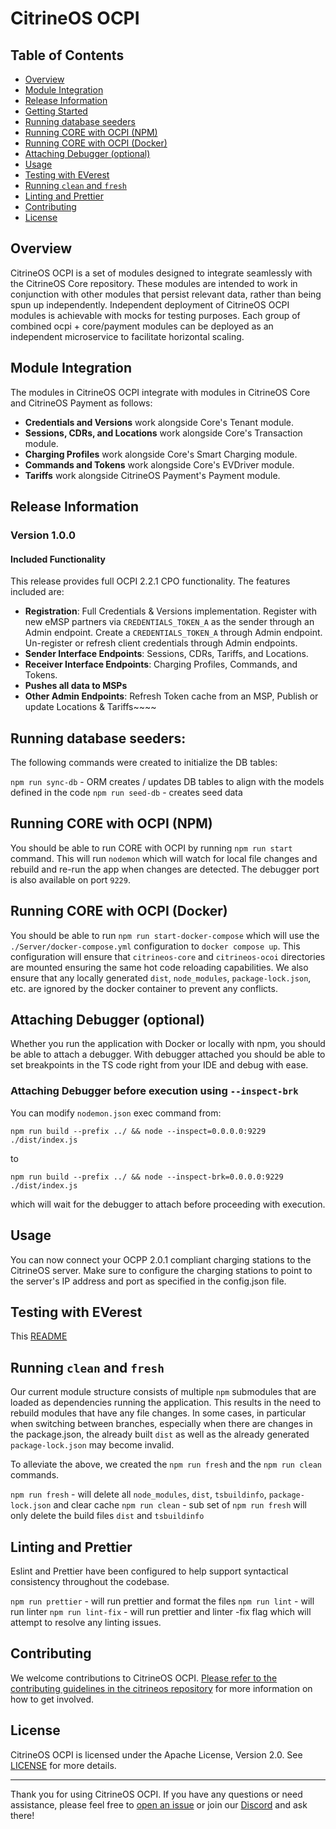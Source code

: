 # CitrineOS OCPI

## Table of Contents

- [Overview](#overview)
- [Module Integration](#module-integration)
- [Release Information](#release-information)
- [Getting Started](#getting-started)
- [Running database seeders](#running-database-seeders)
- [Running CORE with OCPI (NPM)](#running-core-with-ocpi-npm)
- [Running CORE with OCPI (Docker)](#running-core-with-ocpi-docker)
- [Attaching Debugger (optional)](#attaching-debugger-optional)
- [Usage](#usage)
- [Testing with EVerest](#testing-with-everest)
- [Running `clean` and `fresh`](#running-clean-and-fresh)
- [Linting and Prettier](#linting-and-prettier)
- [Contributing](#contributing)
- [License](#license)

## Overview

CitrineOS OCPI is a set of modules designed to integrate seamlessly with the CitrineOS Core repository. These modules are intended to work in conjunction with other modules that persist relevant data, rather than being spun up independently. Independent deployment of CitrineOS OCPI modules is achievable with mocks for testing purposes. Each group of combined ocpi + core/payment modules can be deployed as an independent microservice to facilitate horizontal scaling.

## Module Integration

The modules in CitrineOS OCPI integrate with modules in CitrineOS Core and CitrineOS Payment as follows:

- **Credentials and Versions** work alongside Core's Tenant module.
- **Sessions, CDRs, and Locations** work alongside Core's Transaction module.
- **Charging Profiles** work alongside Core's Smart Charging module.
- **Commands and Tokens** work alongside Core's EVDriver module.
- **Tariffs** work alongside CitrineOS Payment's Payment module.

## Release Information

### Version 1.0.0

#### Included Functionality

This release provides full OCPI 2.2.1 CPO functionality. The features included are:

- **Registration**: Full Credentials & Versions implementation. Register with new eMSP partners via `CREDENTIALS_TOKEN_A` as the sender through an Admin endpoint. Create a `CREDENTIALS_TOKEN_A` through Admin endpoint. Un-register or refresh client credentials through Admin endpoints.
- **Sender Interface Endpoints**: Sessions, CDRs, Tariffs, and Locations.
- **Receiver Interface Endpoints**: Charging Profiles, Commands, and Tokens.
- **Pushes all data to MSPs**
- **Other Admin Endpoints**: Refresh Token cache from an MSP, Publish or update Locations & Tariffs~~~~

## Running database seeders:

The following commands were created to initialize the DB tables:

`npm run sync-db` - ORM creates / updates DB tables to align with the models defined in the code
`npm run seed-db` - creates seed data

## Running CORE with OCPI (NPM)

You should be able to run CORE with OCPI by running `npm run start` command. This will run `nodemon` which
will watch for local file changes and rebuild and re-run the app when changes are detected. The debugger port
is also available on port `9229`.

## Running CORE with OCPI (Docker)

You should be able to run `npm run start-docker-compose` which will use the `./Server/docker-compose.yml`
configuration to `docker compose up`. This configuration will ensure that `citrineos-core` and `citrineos-ocoi`
directories are mounted ensuring the same hot code reloading capabilities. We also ensure that any locally
generated `dist`, `node_modules`, `package-lock.json`, etc. are ignored by the docker container to
prevent any conflicts.

## Attaching Debugger (optional)

Whether you run the application with Docker or locally with npm, you should be able to attach a debugger.
With debugger attached you should be able to set breakpoints in the TS code right from your IDE and debug
with ease.

### Attaching Debugger before execution using `--inspect-brk`

You can modify `nodemon.json` exec command from:

```shell
npm run build --prefix ../ && node --inspect=0.0.0.0:9229 ./dist/index.js
```

to

```shell
npm run build --prefix ../ && node --inspect-brk=0.0.0.0:9229 ./dist/index.js
```

which will wait for the debugger to attach before proceeding with execution.

## Usage

You can now connect your OCPP 2.0.1 compliant charging stations to the CitrineOS server. Make sure to configure the
charging stations to point to the server's IP address and port as specified in the config.json file.

## Testing with EVerest

This [README](./Server/everest/README.md)

## Running `clean` and `fresh`

Our current module structure consists of multiple `npm` submodules that are loaded as dependencies
running the application. This results in the need to rebuild modules that have any file changes. In
some cases, in particular when switching between branches, especially when there are changes in the
package.json, the already built `dist` as well as the already generated `package-lock.json` may
become invalid.

To alleviate the above, we created the `npm run fresh` and the `npm run clean` commands.

`npm run fresh` - will delete all `node_modules`, `dist`, `tsbuildinfo`, `package-lock.json` and clear cache
`npm run clean` - sub set of `npm run fresh` will only delete the build files `dist` and `tsbuildinfo`

## Linting and Prettier

Eslint and Prettier have been configured to help support syntactical consistency throughout the codebase.

`npm run prettier` - will run prettier and format the files
`npm run lint` - will run linter
`npm run lint-fix` - will run prettier and linter -fix flag which will attempt to resolve any linting issues.

## Contributing

We welcome contributions to CitrineOS OCPI. [Please refer to the contributing guidelines in the citrineos repository](https://github.com/citrineos/citrineos/blob/main/CONTRIBUTING.md) for more information on how to get involved.

## License

CitrineOS OCPI is licensed under the Apache License, Version 2.0. See [LICENSE](LICENSE) for more details.

---

Thank you for using CitrineOS OCPI. If you have any questions or need assistance, please feel free to [open an issue](https://github.com/citrineos/citrineos/issues) or join our [Discord](https://discord.gg/FhkRJknV3N) and ask there!
